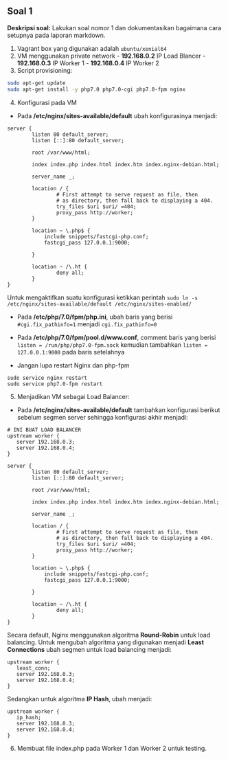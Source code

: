 ## Soal 1

__Deskripsi soal:__
Lakukan soal nomor 1 dan dokumentasikan bagaimana cara setupnya pada laporan markdown.

1. Vagrant box yang digunakan adalah `ubuntu/xenial64`
2. VM menggunakan private network
        - __192.168.0.2__ IP Load Blancer
        - __192.168.0.3__ IP Worker 1
        - __192.168.0.4__ IP Worker 2
3. Script provisioning:
```bash
sudo apt-get update
sudo apt-get install -y php7.0 php7.0-cgi php7.0-fpm nginx
```
4. Konfigurasi pada VM
- Pada __/etc/nginx/sites-available/default__ ubah konfigurasinya menjadi:
```
server {
        listen 80 default_server;
        listen [::]:80 default_server;

        root /var/www/html;

        index index.php index.html index.htm index.nginx-debian.html;

        server_name _;

        location / {
                # First attempt to serve request as file, then
                # as directory, then fall back to displaying a 404.
                try_files $uri $uri/ =404;
                proxy_pass http://worker;
        }

        location ~ \.php$ {
            include snippets/fastcgi-php.conf;
            fastcgi_pass 127.0.0.1:9000;

        }

        location ~ /\.ht {
                deny all;
        }
}
```
Untuk mengaktifkan suatu konfigurasi ketikkan perintah `sudo ln -s /etc/nginx/sites-available/default /etc/nginx/sites-enabled/`
- Pada __/etc/php/7.0/fpm/php.ini__, ubah baris yang berisi `#cgi.fix_pathinfo=1` menjadi `cgi.fix_pathinfo=0`

- Pada __/etc/php/7.0/fpm/pool.d/www.conf__, comment baris yang berisi `listen = /run/php/php7.0-fpm.sock` kemudian tambahkan `listen = 127.0.0.1:9000` pada baris setelahnya

- Jangan lupa restart Nginx dan php-fpm
```
sudo service nginx restart
sudo service php7.0-fpm restart
```

5. Menjadikan VM sebagai Load Balancer:
- Pada __/etc/nginx/sites-available/default__ tambahkan konfigurasi berikut sebelum segmen server sehingga konfigurasi akhir menjadi:
```
# INI BUAT LOAD BALANCER
upstream worker {
   server 192.168.0.3;
   server 192.168.0.4;
}

server {
        listen 80 default_server;
        listen [::]:80 default_server;

        root /var/www/html;

        index index.php index.html index.htm index.nginx-debian.html;

        server_name _;

        location / {
                # First attempt to serve request as file, then
                # as directory, then fall back to displaying a 404.
                try_files $uri $uri/ =404;
                proxy_pass http://worker;
        }

        location ~ \.php$ {
            include snippets/fastcgi-php.conf;
            fastcgi_pass 127.0.0.1:9000;

        }

        location ~ /\.ht {
                deny all;
        }
}
```
Secara default, Nginx menggunakan algoritma __Round-Robin__ untuk load balancing. Untuk mengubah algoritma yang digunakan menjadi __Least Connections__ ubah segmen untuk load balancing menjadi:
```
upstream worker {
   least_conn;
   server 192.168.0.3;
   server 192.168.0.4;
}
```
Sedangkan untuk algoritma __IP Hash__, ubah menjadi:
```
upstream worker {
   ip_hash;
   server 192.168.0.3;
   server 192.168.0.4;
}
```
6. Membuat file index.php pada Worker 1 dan Worker 2 untuk testing.